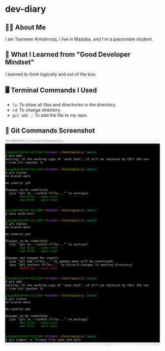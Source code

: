 # dev-diary

## 💁‍♀️ About Me
I am Tasneem Almahrouq, I live in Madaba, and I`m a passionate student.

## 🧠 What I Learned from "Good Developer Mindset"
I learned to think logically and out of the box.

## 🖥️ Terminal Commands I Used
- `ls`: To show all files and directories in the directory.
- `cd`: To change directory.
- `git add .`: To add the file to my repo.

## 📸 Git Commands Screenshot
![Git Commands](https://github.com/TasneemALMAHROUQ/dev-diary/raw/main/gitComands2.png)
